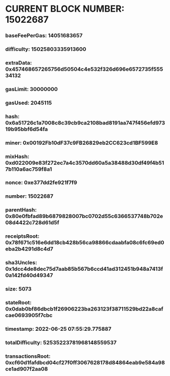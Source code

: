 # CURRENT BLOCK NUMBER: 15022687

### baseFeePerGas: 14051683657
### difficulty: 15025803335913600
### extraData: 0x457468657265756d50504c4e532f326d696e6572735f55534132
### gasLimit: 30000000
### gasUsed: 2045115
### hash: 0x6a51726c1a7008c8c39cb9ca2108bad8191aa747f456efd97319b95bbf6d54fa
### miner: 0x00192Fb10dF37c9FB26829eb2CC623cd1BF599E8
### mixHash: 0xd022009e83f272ec7a4c3570dd60a5a38488d30df49f4b517b110a6ac759f8a1
### nonce: 0xe377dd2fe921f7f9
### number: 15022687
### parentHash: 0x80e0fbfad89b6879828007bc0702d55c6366537748b702e08d4422c728d61d5f
### receiptsRoot: 0x78f671c516e6dd18cb428b56ca98866cdaabfa08c6fc69ed0eba2b4291d8c4d7
### sha3Uncles: 0x1dcc4de8dec75d7aab85b567b6ccd41ad312451b948a7413f0a142fd40d49347
### size: 5073
### stateRoot: 0x0dab0bf86dbcb1f26906223ba263123f38711529bd22a8cafcae0693905f7cbc
### timestamp: 2022-06-25 07:55:29.775887
### totalDifficulty: 52535223781968148559537
### transactionsRoot: 0xcf60d1fafdbcd04cf27f0ff3067628178d84864eab9e584a98ce1ad907f2aa08
